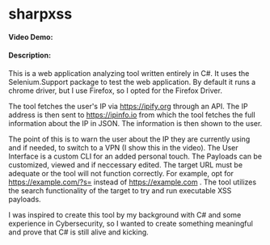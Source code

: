 # sharpxss
#### Video Demo:  [<YOUTUBE VIDEO>](https://youtu.be/-CvcAF_JxkM)
#### Description:
This is a web application analyzing tool written entirely in C#. It uses the Selenium.Support package to test the web application. By default it runs a chrome driver,
but I use Firefox, so I opted for the Firefox Driver.

The tool fetches the user's IP via https://ipify.org through an API. The IP address is then sent to https://ipinfo.io
from which the tool fetches the full information about the IP in JSON. The information is then shown to the user.

The point of this is to warn the user about the IP they are currently using and if needed, to switch to a VPN (I show this in the video). The User Interface is a custom CLI for 
an added personal touch. The Payloads can be customized, viewed and if neccessary edited. The target URL must be adequate or the tool will not function correctly. 
For example, opt for https://example.com/?s= instead of https://example.com . The tool utilizes the search functionality of the target to try and run executable XSS payloads. 

I was inspired to create this tool by my background with C# and some experience in Cybersecurity, so I wanted to create something meaningful and prove that C# is still alive and 
kicking.
